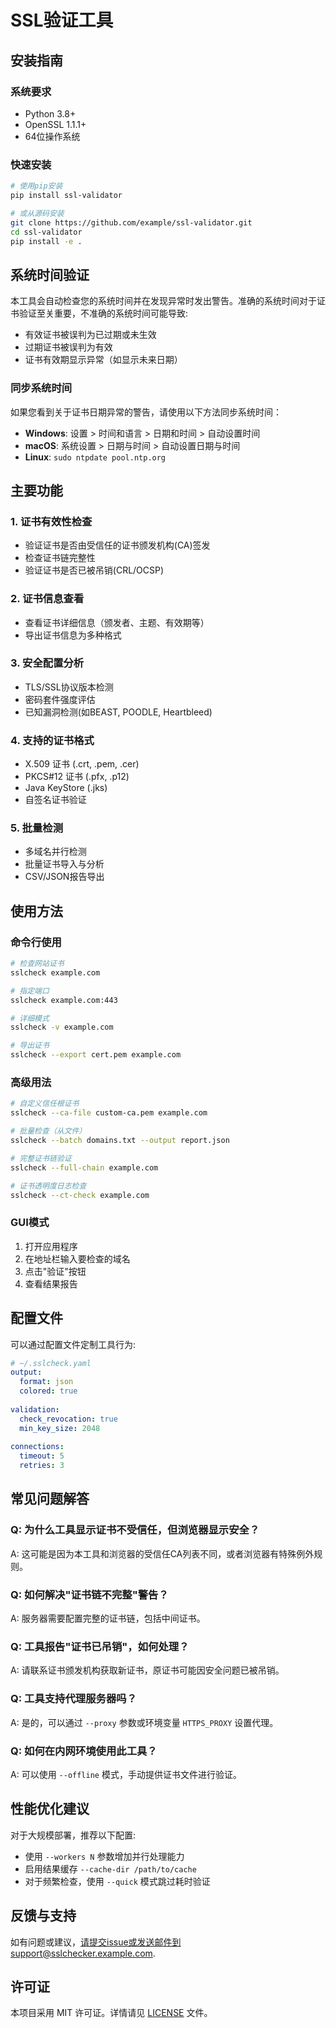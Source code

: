 # SSL验证工具

## 安装指南

### 系统要求
- Python 3.8+
- OpenSSL 1.1.1+
- 64位操作系统

### 快速安装
```bash
# 使用pip安装
pip install ssl-validator

# 或从源码安装
git clone https://github.com/example/ssl-validator.git
cd ssl-validator
pip install -e .
```

## 系统时间验证

本工具会自动检查您的系统时间并在发现异常时发出警告。准确的系统时间对于证书验证至关重要，不准确的系统时间可能导致:

- 有效证书被误判为已过期或未生效
- 过期证书被误判为有效
- 证书有效期显示异常（如显示未来日期）

### 同步系统时间

如果您看到关于证书日期异常的警告，请使用以下方法同步系统时间：

- **Windows**: 设置 > 时间和语言 > 日期和时间 > 自动设置时间
- **macOS**: 系统设置 > 日期与时间 > 自动设置日期与时间
- **Linux**: `sudo ntpdate pool.ntp.org`

## 主要功能

### 1. 证书有效性检查
- 验证证书是否由受信任的证书颁发机构(CA)签发
- 检查证书链完整性
- 验证证书是否已被吊销(CRL/OCSP)

### 2. 证书信息查看
- 查看证书详细信息（颁发者、主题、有效期等）
- 导出证书信息为多种格式

### 3. 安全配置分析
- TLS/SSL协议版本检测
- 密码套件强度评估
- 已知漏洞检测(如BEAST, POODLE, Heartbleed)

### 4. 支持的证书格式
- X.509 证书 (.crt, .pem, .cer)
- PKCS#12 证书 (.pfx, .p12)
- Java KeyStore (.jks)
- 自签名证书验证

### 5. 批量检测
- 多域名并行检测
- 批量证书导入与分析
- CSV/JSON报告导出

## 使用方法

### 命令行使用

```bash
# 检查网站证书
sslcheck example.com

# 指定端口
sslcheck example.com:443

# 详细模式
sslcheck -v example.com

# 导出证书
sslcheck --export cert.pem example.com
```

### 高级用法

```bash
# 自定义信任根证书
sslcheck --ca-file custom-ca.pem example.com

# 批量检查（从文件）
sslcheck --batch domains.txt --output report.json

# 完整证书链验证
sslcheck --full-chain example.com

# 证书透明度日志检查
sslcheck --ct-check example.com
```

### GUI模式

1. 打开应用程序
2. 在地址栏输入要检查的域名
3. 点击"验证"按钮
4. 查看结果报告

## 配置文件

可以通过配置文件定制工具行为:

```yaml
# ~/.sslcheck.yaml
output:
  format: json
  colored: true
  
validation:
  check_revocation: true
  min_key_size: 2048
  
connections:
  timeout: 5
  retries: 3
```

## 常见问题解答

### Q: 为什么工具显示证书不受信任，但浏览器显示安全？
A: 这可能是因为本工具和浏览器的受信任CA列表不同，或者浏览器有特殊例外规则。

### Q: 如何解决"证书链不完整"警告？
A: 服务器需要配置完整的证书链，包括中间证书。

### Q: 工具报告"证书已吊销"，如何处理？
A: 请联系证书颁发机构获取新证书，原证书可能因安全问题已被吊销。

### Q: 工具支持代理服务器吗？
A: 是的，可以通过 `--proxy` 参数或环境变量 `HTTPS_PROXY` 设置代理。

### Q: 如何在内网环境使用此工具？
A: 可以使用 `--offline` 模式，手动提供证书文件进行验证。

## 性能优化建议

对于大规模部署，推荐以下配置:
- 使用 `--workers N` 参数增加并行处理能力
- 启用结果缓存 `--cache-dir /path/to/cache`
- 对于频繁检查，使用 `--quick` 模式跳过耗时验证

## 反馈与支持

如有问题或建议，请提交issue或发送邮件到support@sslchecker.example.com.

## 许可证

本项目采用 MIT 许可证。详情请见 [LICENSE](LICENSE) 文件。
